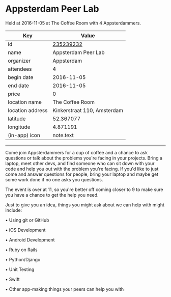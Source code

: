# Appsterdam Peer Lab
Held at 2016-11-05 at The Coffee Room with 4 Appsterdammers.
        
|Key|Value
|---|---|
|id|[235239232](https://www.meetup.com/appsterdam/events/235239232/)|
|name|Appsterdam Peer Lab|
|organizer|Appsterdam|
|attendees|4|
|begin date|2016-11-05|
|end date|2016-11-05|
|price|0|
|location name|The Coffee Room|
|location address|Kinkerstraat 110, Amsterdam|
|latitude|52.367077|
|longitude|4.871191|
|(in-app) icon|note.text|

---

Come join Appsterdammers for a cup of coffee and a chance to ask questions or talk about the problems you're facing in your projects. Bring a laptop, meet other devs, and find someone who can sit down with your code and help you out with the problem you're facing. If you'd like to just come and answer questions for people, bring your laptop and maybe get some work done if no one asks you questions.

The event is over at 11, so you're better off coming closer to 9 to make sure you have a chance to get the help you need.

Just to give you an idea, things you might ask about we can help with might include:

• Using git or GitHub

• iOS Development

• Android Development

• Ruby on Rails

• Python/Django

• Unit Testing

• Swift

• Other app-making things your peers can help you with


